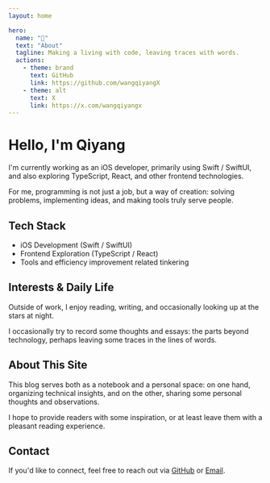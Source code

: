 ```yaml
---
layout: home

hero:
  name: "🤔"
  text: "About"
  tagline: Making a living with code, leaving traces with words.
  actions:
    - theme: brand
      text: GitHub
      link: https://github.com/wangqiyangX
    - theme: alt
      text: X
      link: https://x.com/wangqiyangx
---
```


# Hello, I'm Qiyang

I'm currently working as an iOS developer, primarily using Swift / SwiftUI, and also exploring TypeScript, React, and other frontend technologies.

For me, programming is not just a job, but a way of creation: solving problems, implementing ideas, and making tools truly serve people.

## Tech Stack

- iOS Development (Swift / SwiftUI)
- Frontend Exploration (TypeScript / React)
- Tools and efficiency improvement related tinkering

## Interests & Daily Life

Outside of work, I enjoy reading, writing, and occasionally looking up at the stars at night.

I occasionally try to record some thoughts and essays: the parts beyond technology, perhaps leaving some traces in the lines of words.

## About This Site

This blog serves both as a notebook and a personal space: on one hand, organizing technical insights, and on the other, sharing some personal thoughts and observations.

I hope to provide readers with some inspiration, or at least leave them with a pleasant reading experience.

## Contact

If you'd like to connect, feel free to reach out via [GitHub](https://github.com/wangqiyangX) or [Email](mailto:wangqiyangx@gmail.com).
